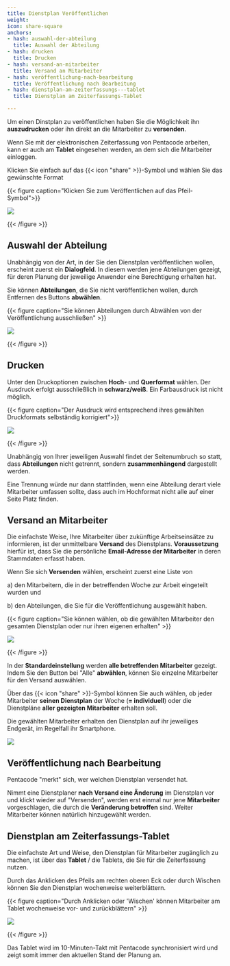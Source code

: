 ```yaml
---
title: Dienstplan Veröffentlichen
weight: 
icon: share-square
anchors:
- hash: auswahl-der-abteilung
  title: Auswahl der Abteilung
- hash: drucken
  title: Drucken
- hash: versand-an-mitarbeiter
  title: Versand an Mitarbeiter
- hash: veröffentlichung-nach-bearbeitung
  title: Veröffentlichung nach Bearbeitung
- hash: dienstplan-am-zeiterfassungs---tablet
  title: Dienstplan am Zeiterfassungs-Tablet

---
```

Um einen Dinstplan zu veröffentlichen haben Sie die Möglichkeit ihn **auszudrucken** oder ihn direkt an die Mitarbeiter zu **versenden**.

Wenn Sie mit der elektronischen Zeiterfassung von Pentacode arbeiten, kann er auch am **Tablet** eingesehen werden, an dem sich die Mitarbeiter einloggen.

Klicken Sie einfach auf das {{< icon "share" >}}-Symbol und wählen Sie das gewünschte Format

{{< figure caption="Klicken Sie zum Veröffentlichen auf das Pfeil-Symbol">}}

![](/uploads/versenden1.png)

{{< /figure >}}

## Auswahl der Abteilung

Unabhängig von der Art, in der Sie den Dienstplan veröffentlichen wollen, erscheint zuerst ein **Dialogfeld**. In diesem werden jene Abteilungen gezeigt, für deren Planung der jeweilige Anwender eine Berechtigung erhalten hat.

Sie können **Abteilungen**, die Sie nicht veröffentlichen wollen, durch Entfernen des Buttons **abwählen**.

{{< figure caption="Sie können Abteilungen durch Abwählen von der Veröffentlichung ausschließen" >}}

![](/uploads/versenden2.png)

{{< /figure >}}

## Drucken

Unter den Druckoptionen zwischen **Hoch**- und **Querformat** wählen. Der Ausdruck erfolgt ausschließlich in **schwarz/weiß**. Ein Farbausdruck ist nicht möglich.

{{< figure caption="Der Ausdruck wird entsprechend ihres gewählten Druckformats selbständig korrigiert">}}

![](/uploads/versenden3.png)

{{< /figure >}}

Unabhängig von Ihrer jeweiligen Auswahl findet der Seitenumbruch so statt, dass **Abteilungen** nicht getrennt, sondern **zusammenhängend** dargestellt werden.

Eine Trennung würde nur dann stattfinden, wenn eine Abteilung derart viele Mitarbeiter umfassen sollte, dass auch im Hochformat nicht alle auf einer Seite Platz finden.

## Versand an Mitarbeiter

Die einfachste Weise, Ihre Mitarbeiter über zukünftige Arbeitseinsätze zu informieren, ist der unmittelbare **Versand** des Dienstplans. **Voraussetzung** hierfür ist, dass Sie die persönliche **Email-Adresse der Mitarbeiter** in deren Stammdaten erfasst haben.

Wenn Sie sich **Versenden** wählen, erscheint zuerst eine Liste von

a) den Mitarbeitern, die in der betreffenden Woche zur Arbeit eingeteilt wurden und

b) den Abteilungen, die Sie für die Veröffentlichung ausgewählt haben.

{{< figure caption="Sie können wählen, ob die gewählten Mitarbeiter den gesamten Dienstplan oder nur ihren eigenen erhalten" >}}

![](/uploads/versenden4.png)

{{< /figure >}}

In der **Standardeinstellung** werden **alle betreffenden Mitarbeiter** gezeigt. Indem Sie den Button bei "Alle" **abwählen**, können Sie einzelne Mitarbeiter für den Versand auswählen.

Über das {{< icon "share" >}}-Symbol können Sie auch wählen, ob jeder Mitarbeiter **seinen Dienstplan** der Woche (**= individuell**) oder die Dienstpläne **aller gezeigten Mitarbeiter** erhalten soll.

Die gewählten Mitarbeiter erhalten den Dienstplan auf ihr jeweiliges Endgerät, im Regelfall ihr Smartphone.

![](https://s3.amazonaws.com/helpscout.net/docs/assets/5dd29b3f04286364bc91dcd3/images/5df3b85204286364bc92d606/file-lNnje4Jl1b.png)

## Veröffentlichung nach Bearbeitung

Pentacode "merkt" sich, wer welchen Dienstplan versendet hat.

Nimmt eine Dienstplaner **nach Versand eine Änderung** im Dienstplan vor und klickt wieder auf "Versenden", werden erst einmal nur jene **Mitarbeiter** vorgeschlagen, die durch die **Veränderung betroffen** sind. Weiter Mitarbeiter können natürlich hinzugewählt werden.

## Dienstplan am Zeiterfassungs-Tablet

Die einfachste Art und Weise, den Dienstplan für Mitarbeiter zugänglich zu machen, ist über das **Tablet** / die Tablets, die Sie für die Zeiterfassung nutzen.

Durch das Anklicken des Pfeils am rechten oberen Eck oder durch Wischen können Sie den Dienstplan wochenweise weiterblättern.

{{< figure caption="Durch Anklicken oder 'Wischen' können Mitarbeiter am Tablet wochenweise vor- und zurückblättern" >}}

![](/uploads/versenden5.png)

{{< /figure >}}

Das Tablet wird im 10-Minuten-Takt mit Pentacode synchronisiert wird und zeigt somit immer den aktuellen Stand der Planung an.